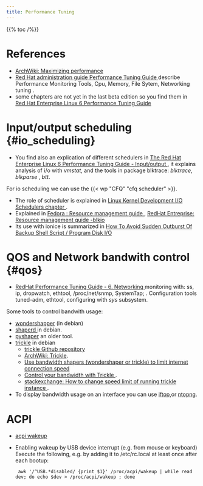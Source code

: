 ```yaml
---
title: Performance Tuning
---
```


{{% toc /%}}

# References

-   [ArchWiki: Maximizing performance
    ](https://wiki.archlinux.org/index.php/Maximizing_performance)
-   [Red Hat administration guide Performance Tuning Guide
    ](https://access.redhat.com/documentation/en-US/Red_Hat_Enterprise_Linux/7/html/Performance_Tuning_Guide/index.html)
    describe Performance Monitoring Tools, Cpu, Memory, File Sytem,
    Networking tuning .
-   some chapters are not yet in the last beta edition so you find
    them in [Red Hat Enterprise Linux 6  Performance Tuning Guide
    ](https://access.redhat.com/documentation/en-US/Red_Hat_Enterprise_Linux/6/html-single/Performance_Tuning_Guide/index.html)


# Input/output scheduling {#io_scheduling}
-   You find also an explication of different schedulers in
    [The Red Hat Enterprise Linux 6 Performance Tuning Guide - Input/output
    ](https://access.redhat.com/documentation/en-US/Red_Hat_Enterprise_Linux/6/html-single/Performance_Tuning_Guide/index.html#main-io),
    it explains analysis of i/o with _vmstat_, and the tools in
    package blktrace: _blktrace_, _blkparse_ , _btt_.


For io scheduling we can use the {{< wp "CFQ"  "cfq scheduler" >}}.

-   The role of scheduler is explained in [Linux Kernel Development
    ]( http://www.makelinux.net/books/lkd2/)
    [I/O Schedulers chapter
    ](http://www.makelinux.net/books/lkd2/ch13lev1sec5).
-   Explained in [Fedora : Resource management guide
    ](http://docs.fedoraproject.org/en-US/Fedora/17/html/Resource_Management_Guide/ch-Subsystems_and_Tunable_Parameters.html)
    , [RedHat Entreprise:  Resource management guide -blkio
    ](https://access.redhat.com/documentation/en-US/Red_Hat_Enterprise_Linux/6/html/Resource_Management_Guide/ch-Subsystems_and_Tunable_Parameters.html#sec-blkio)
-   Its use with ionice is summarized in
       [How To Avoid Sudden Outburst Of Backup Shell Script / Program Disk I/O](http://www.cyberciti.biz/tips/linux-set-io-scheduling-class-priority.html)

# QOS and Network bandwith control {#qos}

-   [RedHat Performance Tuning Guide - 6. Networking
    ](https://access.redhat.com/documentation/en-US/Red_Hat_Enterprise_Linux/7/html/Performance_Tuning_Guide/sect-Red_Hat_Enterprise_Linux-Performance_Tuning_Guide-Networking-Configuration_tools.html)
    monitoring with: ss, ip, dropwatch, ethtool, /proc/net/snmp,
    SystemTap; . Configuration tools tuned-adm, ethtool, configuring
    with _sys_ subsystem.

Some tools to control bandwith usage:

-   [wondershapper](http://lartc.org/wondershaper/) (in debian)
-   [shaperd
    ](http://manpages.debian.org/cgi-bin/man.cgi?query=shaperd) in debian.
-   [pyshaper](http://freenet.mcnabhosting.com/python/pyshaper/)  an older tool.
-   [trickle](http://monkey.org/~marius/pages/?page=trickle) in debian
    -   [trickle Github repository](https://github.com/mariusae/trickle)
    -   [ArchWiki: Trickle](https://wiki.archlinux.org/index.php/Trickle).
    -   [Use bandwidth shapers (wondershaper or trickle) to limit
        internet connection speed
        ](http://www.ubuntugeek.com/use-bandwidth-shapers-wondershaper-or-trickle-to-limit-internet-connection-speed.html)
    -   [Control your bandwidth with Trickle
        ](http://www.tuxradar.com/content/control-your-bandwidth-trickle).
    -   [stackexchange: How to change speed limit of running trickle instance
        ](http://unix.stackexchange.com/questions/109973/how-to-change-speed-limit-of-running-trickle-instance).
-   To display bandwidth usage on an interface you can use
    [iftop](http://www.ex-parrot.com/~pdw/iftop/),or
    [ntopng](http://www.ntop.org/).

# ACPI
-   [acpi wakeup](http://www.mythtv.org/wiki/ACPI_Wakeup)
-   Enabling wakeup by USB device interrupt (e.g. from mouse or keyboard)
     Execute the following, e.g. by adding it to /etc/rc.local at least once after each bootup:

         awk '/^USB.*disabled/ {print $1}' /proc/acpi/wakeup | while read dev; do echo $dev > /proc/acpi/wakeup ; done
